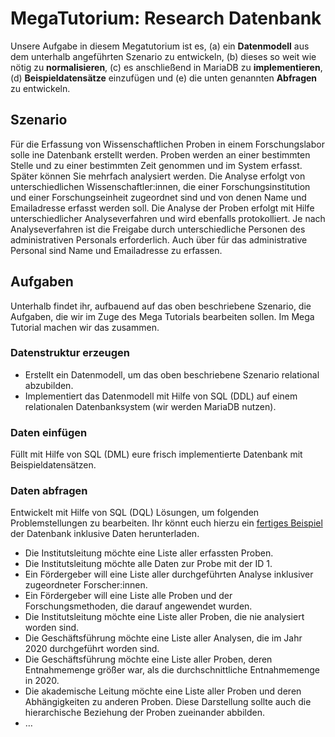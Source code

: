 # MegaTutorium: Research Datenbank

Unsere Aufgabe in diesem Megatutorium ist es, (a) ein **Datenmodell** aus dem unterhalb angeführten Szenario zu entwickeln, (b) dieses so weit wie nötig zu **normalisieren**, (c) es anschließend in MariaDB zu **implementieren**, (d) **Beispieldatensätze** einzufügen und (e) die unten genannten **Abfragen** zu entwickeln.

## Szenario

Für die Erfassung von Wissenschaftlichen Proben in einem Forschungslabor solle ine Datenbank erstellt werden. Proben werden an einer bestimmten Stelle und zu einer bestimmten Zeit genommen und im System erfasst. Später können Sie mehrfach analysiert werden. Die Analyse erfolgt von unterschiedlichen Wissenschaftler:innen, die einer Forschungsinstitution und einer Forschungseinheit zugeordnet sind und von denen Name und Emailadresse erfasst werden soll. Die Analyse der Proben erfolgt mit Hilfe unterschiedlicher Analyseverfahren und wird ebenfalls protokolliert. Je nach Analyseverfahren ist die Freigabe durch unterschiedliche Personen des administrativen Personals erforderlich. Auch über für das administrative Personal sind Name und Emailadresse zu erfassen.

## Aufgaben

Unterhalb findet ihr, aufbauend auf das oben beschriebene Szenario, die Aufgaben, die wir im Zuge des Mega Tutorials bearbeiten sollen. Im Mega Tutorial machen wir das zusammen.

### Datenstruktur erzeugen

* Erstellt ein Datenmodell, um das oben beschriebene Szenario relational abzubilden.
* Implementiert das Datenmodell mit Hilfe von SQL (DDL) auf einem relationalen Datenbanksystem (wir werden MariaDB nutzen).

### Daten einfügen

Füllt mit Hilfe von SQL (DML) eure frisch implementierte Datenbank mit Beispieldatensätzen.

### Daten abfragen

Entwickelt mit Hilfe von SQL (DQL) Lösungen, um folgenden Problemstellungen zu bearbeiten. Ihr könnt euch hierzu ein [fertiges Beispiel](../downloads/research_mit_daten.sql) der Datenbank inklusive Daten herunterladen.

* Die Institutsleitung möchte eine Liste aller erfassten Proben.
* Die Institutsleitung möchte alle Daten zur Probe mit der ID 1.
* Ein Fördergeber will eine Liste aller durchgeführten Analyse inklusiver zugeordneter Forscher:innen.
* Ein Fördergeber will eine Liste alle Proben und der Forschungsmethoden, die darauf angewendet wurden.
* Die Institutsleitung möchte eine Liste aller Proben, die nie analysiert worden sind.
* Die Geschäftsführung möchte eine Liste aller Analysen, die im Jahr 2020 durchgeführt worden sind.
* Die Geschäftsführung möchte eine Liste aller Proben, deren Entnahmemenge größer war, als die durchschnittliche Entnahmemenge in 2020.
* Die akademische Leitung möchte eine Liste aller Proben und deren Abhängigkeiten zu anderen Proben. Diese Darstellung sollte auch die hierarchische Beziehung der Proben zueinander abbilden.
* …
